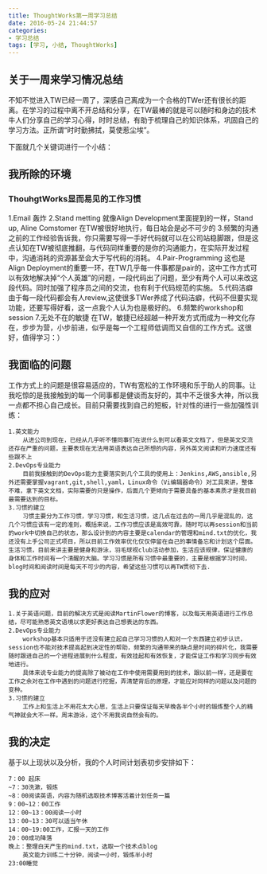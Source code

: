 ```yaml
---
title: ThoughtWorks第一周学习总结
date: 2016-05-24 21:44:57
categories:
- 学习总结
tags: [学习, 小结, ThoughtWorks]
---
```


## 关于一周来学习情况总结

不知不觉进入TW已经一周了，深感自己离成为一个合格的TWer还有很长的距离。在学习的过程中离不开总结和分享，在TW最棒的就是可以随时和身边的技术牛人们分享自己的学习心得，时时总结，有助于梳理自己的知识体系，巩固自己的学习方法。正所谓“时时勤拂拭，莫使惹尘埃”。
<!-- more -->

下面就几个关键词进行一个小结：

## 我所除的环境

### ThouhgtWorks显而易见的工作习惯



  1.Email 轰炸
  2.Stand metting
  	就像Align Development里面提到的一样，Stand up, Aline Comstomer 在TW被很好地执行，每日站会是必不可少的
  3.频繁的沟通
  	之前的工作经验告诉我，你只需要写得一手好代码就可以在公司站稳脚跟，但是这点认知在TW被彻底推翻，与代码同样重要的是你的沟通能力，在实际开发过程中，沟通消耗的资源甚至会大于写代码的消耗。
  4.Pair-Programming
  	这也是Align Deployment的重要一环，在TW几乎每一件事都是pair的，这中工作方式可以有效地解决掉“个人英雄”的问题，一段代码出了问题，至少有两个人可以来改这段代码。同时加强了程序员之间的交流，也有利于代码规范的实施。
  5.代码洁癖
  	由于每一段代码都会有人review,这使很多TWer养成了代码洁癖，代码不但要实现功能，还要写得好看，这一点我个人认为也是极好的。
  6.频繁的workshop和session
  7.无处不在的敏捷
	在TW，敏捷已经超越一种开发方式而成为一种文化存在，步步为营，小步前进，似乎是每一个工程师低调而又自信的工作方式。这很好，值得学习：）


## 我面临的问题

工作方式上的问题是很容易适应的，TW有宽松的工作环境和乐于助人的同事。让我吃惊的是我接触到的每一个同事都是健谈而友好的，其中不乏很多大神，所以我一点都不担心自己成长。目前只需要找到自己的短板，针对性的进行一些加强性训练：


	1.英文能力
		从进公司到现在，已经从几乎听不懂同事们在说什么到可以看英文文档了，但是英文交流还存在严重的问题，主要表现在无法用英语表达自己所想的内容，另外英文阅读和听力速度还有些跟不上
	2.DevOps专业能力
		目前我接触到的DevOps能力主要落实到几个工具的使用上：Jenkins,AWS,ansible,另外还需要掌握vagrant,git,shell,yaml，Linux命令（Vi编辑器命令）对工具来讲，整体不难，拿下英文文档，实际需要的只是操作，后面几个更倾向于需要具备的基本素质才是我目前最需要达到的目标。
	3.习惯的建立
		习惯主要分为工作习惯，学习习惯，和生活习惯，这几点在过去的一周几乎是混乱的，这几个习惯应该有一定的准则，概括来说，工作习惯应该是高效可靠，随时可以再session和当前的work中切换自己的状态，那么设计到的内容主要是calendar的管理和mind.txt的优化，我还没有上手公司正式项目，所以目前工作效率优化仅仅停留在自己的事情备忘和计划这个层面。生活习惯，目前来讲主要是健身和游泳，羽毛球视club活动参加，生活应该规律，保证健康的身体和工作时间有一个清醒的大脑。学习习惯是所有习惯中最重要的，主要是根据学习时间，blog时间和阅读时间是每天不可少的内容，希望这些习惯可以再TW贯彻下去.


## 我的应对


	1.关于英语问题，目前的解决方式是阅读MartinFlower的博客，以及每天用英语进行工作总结，尽可能熟悉英文语境以求更好表达自己想表达的东西。
	2.DevOps专业能力
		workshop基本只适用于还没有建立起自己学习习惯的人和对一个东西建立初步认识，session也不能对技术提高起到决定性的帮助，频繁的沟通带来的缺点是时间的碎片化，我需要随时跟进自己的一个进程进展到什么程度，有效挂起和有效恢复，才能保证工作和学习同步有效地进行。
		具体来说专业能力的提高除了被动在工作中使用需要用到的技术，跟以前一样，还是要在工作之余对在工作中遇到的问题进行挖掘，弄清楚背后的原理，才能应对同样的问题以及问题的变种。
	3.习惯的建立
		工作上和生活上不用花太大心思，生活上只要保证每天早晚各半个小时的锻炼整个人的精气神就会大不一样。周末游泳，这个不用我说自然会有的。


## 我的决定

基于以上现状以及分析，我的个人时间计划表初步安排如下：


	7：00 起床
	~7：30洗漱，锻炼
	~8：00阅读英语，内容为随机选取技术博客活着计划任务一篇
	9：00~12：00工作
	12：00~13：00阅读一小时
	13：00~13：30可以适当午休
	14：00~19:00工作，汇报一天的工作
	20：00成功降落
	晚上：整理白天产生的mind.txt，选取一个技术点blog
		英文能力训练二十分钟，阅读一小时，锻炼半小时
	23:00睡觉
